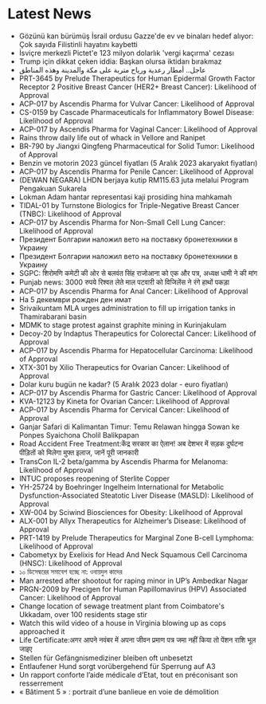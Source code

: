 # Latest News
-  Gözünü kan bürümüş İsrail ordusu Gazze'de ev ve binaları hedef alıyor: Çok sayıda Filistinli hayatını kaybetti
-  İsviçre merkezli Pictet'e 123 milyon dolarlık 'vergi kaçırma' cezası
-  Trump için dikkat çeken iddia: Başkan olursa iktidarı bırakmaz
-  عاجل.. أمطار رعدية ورياح متربة على مكة والمدينة وهذه المناطق
-  PRT-3645 by Prelude Therapeutics for Human Epidermal Growth Factor Receptor 2 Positive Breast Cancer (HER2+ Breast Cancer): Likelihood of Approval
-  ACP-017 by Ascendis Pharma for Vulvar Cancer: Likelihood of Approval
-  CS-0159 by Cascade Pharmaceuticals for Inflammatory Bowel Disease: Likelihood of Approval
-  ACP-017 by Ascendis Pharma for Vaginal Cancer: Likelihood of Approval
-  Rains throw daily life out of whack in Vellore and Ranipet
-  BR-790 by Jiangxi Qingfeng Pharmaceutical for Solid Tumor: Likelihood of Approval
-  Benzin ve motorin 2023 güncel fiyatları (5 Aralık 2023 akaryakıt fiyatları)
-  ACP-017 by Ascendis Pharma for Penile Cancer: Likelihood of Approval
-  (DEWAN NEGARA) LHDN berjaya kutip RM115.63 juta melalui Program Pengakuan Sukarela
-  Lokman Adam hantar representasi kaji prosiding hina mahkamah
-  TIDAL-01 by Turnstone Biologics for Triple-Negative Breast Cancer (TNBC): Likelihood of Approval
-  ACP-017 by Ascendis Pharma for Non-Small Cell Lung Cancer: Likelihood of Approval
-  Президент Болгарии наложил вето на поставку бронетехники в Украину
-  Президент Болгарии наложил вето на поставку бронетехники в Украину
-  SGPC: शिरोमणि कमेटी की ओर से बलवंत सिंह राजोआना को एक और पत्र, अध्यक्ष धामी ने की मांग
-  Punjab news: 3000 रुपये रिश्वत लेते माल पटवारी को विजिलेंस ने रंगे हाथों पकड़ा
-  ACP-017 by Ascendis Pharma for Anal Cancer: Likelihood of Approval
-  На 5 декември рожден ден имат
-  Srivaikuntam MLA urges administration to fill up irrigation tanks in Thamirabarani basin
-  MDMK to stage protest against graphite mining in Kurinjakulam
-  Decoy-20 by Indaptus Therapeutics for Colorectal Cancer: Likelihood of Approval
-  ACP-017 by Ascendis Pharma for Hepatocellular Carcinoma: Likelihood of Approval
-  XTX-301 by Xilio Therapeutics for Ovarian Cancer: Likelihood of Approval
-  Dolar kuru bugün ne kadar? (5 Aralık 2023 dolar - euro fiyatları)
-  ACP-017 by Ascendis Pharma for Gastric Cancer: Likelihood of Approval
-  KVA-12123 by Kineta for Ovarian Cancer: Likelihood of Approval
-  ACP-017 by Ascendis Pharma for Cervical Cancer: Likelihood of Approval
-  Ganjar Safari di Kalimantan Timur: Temu Relawan hingga Sowan ke Ponpes Syaichona Cholil Balikpapan
-  Road Accident Free Treatment:केंद्र सरकार का ऐलान! अब देशभर में सड़क दुर्घटना पीड़ितों को मिलेगा मुफ्त इलाज, जानें पूरी जानकारी
-  TransCon IL-2 beta/gamma by Ascendis Pharma for Melanoma: Likelihood of Approval
-  INTUC proposes reopening of Sterlite Copper
-  YH-25724 by Boehringer Ingelheim International for Metabolic Dysfunction-Associated Steatotic Liver Disease (MASLD): Likelihood of Approval
-  XW-004 by Sciwind Biosciences for Obesity: Likelihood of Approval
-  ALX-001 by Allyx Therapeutics for Alzheimer’s Disease: Likelihood of Approval
-  PRT-1419 by Prelude Therapeutics for Marginal Zone B-cell Lymphoma: Likelihood of Approval
-  Cabometyx by Exelixis for Head And Neck Squamous Cell Carcinoma (HNSC): Likelihood of Approval
-  ১০ ডিসেম্বরের সমাবেশ হচ্ছে না: ওবায়দুল কাদের
-  Man arrested after shootout for raping minor in UP’s Ambedkar Nagar
-  PRGN-2009 by Precigen for Human Papillomavirus (HPV) Associated Cancer: Likelihood of Approval
-  Change location of sewage treatment plant from Coimbatore's Ukkadam, over 100 residents stage stir
-  Watch this wild video of a house in Virginia blowing up as cops approached it
-  Life Certificate:अगर आपने नवंबर में अपना जीवन प्रमाण पत्र जमा नहीं किया तो पेंशन राशि भूल जाइए
-  Stellen für Gefängnismediziner bleiben oft unbesetzt
-  Entlaufener Hund sorgt vorübergehend für Sperrung auf A3
-  Un rapport conforte l’aide médicale d’Etat, tout en préconisant son resserrement
-  « Bâtiment 5 » : portrait d’une banlieue en voie de démolition
